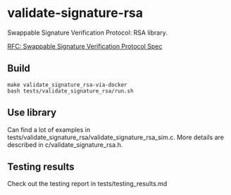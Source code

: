 # validate-signature-rsa

Swappable Signature Verification Protocol: RSA library.

[RFC: Swappable Signature Verification Protocol Spec](https://talk.nervos.org/t/rfc-swappable-signature-verification-protocol-spec/4802)

## Build

```shell script
make validate_signature_rsa-via-docker
bash tests/validate_signature_rsa/run.sh
```

## Use library

Can find a lot of examples in tests/validate_signature_rsa/validate_signature_rsa_sim.c.
More details are described in c/validate_signature_rsa.h.


## Testing results

Check out the testing report in tests/testing_results.md
